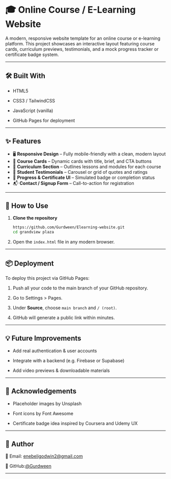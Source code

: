 # 🎓 Online Course / E-Learning Website

A modern, responsive website template for an online course or e-learning platform. This project showcases an interactive layout featuring course cards, curriculum previews, testimonials, and a mock progress tracker or certificate badge system.


---

## 🛠 Built With
- HTML5

- CSS3 / TailwindCSS

- JavaScript (vanilla)

- GitHub Pages for deployment

---

## ✨ Features

- 🖥️ **Responsive Design** – Fully mobile-friendly with a clean, modern layout
- 🎴 **Course Cards** – Dynamic cards with title, brief, and CTA buttons
- 📘 **Curriculum Section** – Outlines lessons and modules for each course
- 👥 **Student Testimonials** – Carousel or grid of quotes and ratings
- 🎯 **Progress & Certificate UI** – Simulated badge or completion status
- 📬 **Contact / Signup Form** – Call-to-action for registration

---

## 🔧 How to Use

1. **Clone the repository**
   ```bash
   https://github.com/Gurdween/Elearning-website.git
   cd grandview plaza
   ```
   
2. Open the `index.html` file in any modern browser.

---

## 📦 Deployment

To deploy this project via GitHub Pages:

1. Push all your code to the main branch of your GitHub repository.

2. Go to Settings > Pages.

3. Under **Source**, choose `main branch` and `/ (root)`.

4. GitHub will generate a public link within minutes.

---

## 💡 Future Improvements

- Add real authentication & user accounts

- Integrate with a backend (e.g. Firebase or Supabase)

- Add video previews & downloadable materials

---


## 🙌 Acknowledgements

- Placeholder images by Unsplash

- Font icons by Font Awesome

- Certificate badge idea inspired by Coursera and Udemy UX

---

## 👤 Author

📧 Email: enebeligodwin2@gmail.com

🐙 GitHub:[@Gurdween](https://github.com/Gurdween)

---
